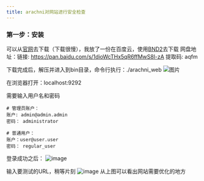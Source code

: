 ```yaml
---
title: arachni对网站进行安全检查
---
```


### 第一步：安装
可以从[官网](https://www.arachni-scanner.com/)去下载（下载很慢），我放了一份在百度云，使用[BND2](https://github.com/b3log/baidu-netdisk-downloaderx?utm_source=hacpai.com)去下载
网盘地址：链接: https://pan.baidu.com/s/1dioWcTHx5qR6ffMwS8l-zA 提取码: aqfm

下载完成后，解压并进入到bin目录，命令行执行：./arachni_web
![图片](/img/arachni1.png)

在浏览器打开：localhost:9292

需要输入用户名和密码

```
# 管理员账户：
账户: admin@admin.admin
密码： administrator

# 普通用户：
账户：user@user.user
密码： regular_user
```

登录成功之后：
![image](/img/arachni2.png)

输入要测试的URL，稍等片刻
![image](/img/arachni3.png)
从上图可以看出网站需要优化的地方

